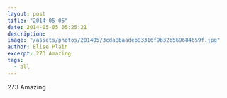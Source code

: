 ```yaml
---
layout: post
title: "2014-05-05"
date: 2014-05-05 05:25:21
description: 
image: "/assets/photos/201405/3cda8baadeb83316f9b32b569684659f.jpg"
author: Elise Plain
excerpt: 273 Amazing
tags: 
  - all
---
```


273 Amazing
<p></p>
